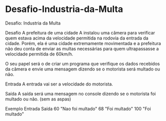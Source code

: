 # Desafio-Industria-da-Multa
Desafio: Industria da Multa

Desafio
A prefeitura de uma cidade A instalou uma câmera para verificar quem estava acima da velocidade permitida na rodovia da entrada da cidade. Porém, ela é uma cidade extremamente movimentada e a prefeitura não deu conta de enviar as multas necessárias para quem ultrapassasse a velocidade permitida de 60km/h.

O seu papel será o de criar um programa que verifique os dados recebidos da câmera e envie uma mensagem dizendo se o motorista será multado ou não.

Entrada
A entrada vai ser a velocidade do motorista.

Saída
A saída será uma mensagem no console dizendo se o motorista foi multado ou não. (sem as aspas)

Exemplo
Entrada	Saída
   60	 "Nao foi multado" 
   68	    "Foi multado"
  100	    "Foi multado"
